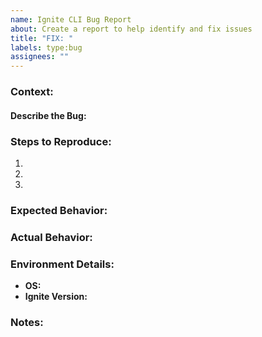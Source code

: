 ```yaml
---
name: Ignite CLI Bug Report
about: Create a report to help identify and fix issues
title: "FIX: "
labels: type:bug
assignees: ""
---
```


### Context:

<!--
Provide the background and context for the bug.
Consider:
- What were you trying to accomplish when you encountered the issue?
- Were you following a specific tutorial, guide, or workflow?
- Is this bug blocking you from continuing development, or is it a minor inconvenience?
- Were there any recent changes to your environment (e.g., new versions of Ignite CLI, updates to your code, changes in dependencies)?
- Was the issue related to a specific Ignite CLI command, chain configuration, or part of the Cosmos SDK?
-->

#### Describe the Bug:

<!--
Provide a clear and concise description of the bug, explaining what happened and how it deviates from expected behavior.

Consider:
- What specifically went wrong? (e.g., command failed, wrong output, unexpected behavior)
- Is this a regression from a previous version or a new issue you've encountered?
-->

### Steps to Reproduce:

<!-- Provide step-by-step instructions to reproduce the issue. Be as detailed as possible to help us replicate the bug. -->

1.
2.
3.

### Expected Behavior:

<!--
Describe what you expected to happen when following the steps outlined above.

Consider:
- What would the correct or expected output/behavior have been?
- How should the CLI or chain have responded under normal circumstances?
-->

### Actual Behavior:

<!--
Describe what actually happened instead of the expected behavior.

Consider:
- Did the command fail, or did the behavior deviate from what you expected?
- Were there any specific error messages or logs that appeared?
- Did the issue affect your chain configuration, build process, or other aspects of development?
-->

### Environment Details:

<!-- Provide details about your environment: OS, Ignite CLI version, etc. -->

- **OS:**
- **Ignite Version:**

### Notes:

<!--
Add any other context or information that might help us understand the issue, such as error logs, screenshots, or relevant code snippets.

Consider:
- Are there any logs or stack traces that might help diagnose the issue?
- Is this issue tied to specific chain configurations, modules, or dependencies?
- Have you attempted any workarounds or fixes?
-->

